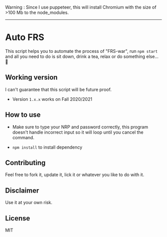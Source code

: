 Warning : Since I use puppeteer, this will install Chromium with the size of >100 Mb to the node_modules.

---

# Auto FRS

This script helps you to automate the process of "FRS-war", run `npm start` and all you need to do is sit down, drink a tea, relax or do something else... 🍵

## Working version

I can't guarantee that this script will be future proof.

- Version `1.x.x` works on Fall 2020/2021

## How to use

- Make sure to type your NRP and password correctly, this program doesn't handle incorrect input so it will loop until you cancel the command.

- `npm install` to install dependency

## Contributing

Feel free to fork it, update it, lick it or whatever you like to do with it.

## Disclaimer

Use it at your own risk.

## License

MIT
